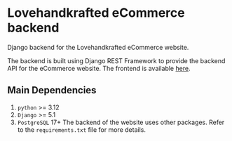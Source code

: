 # Lovehandkrafted eCommerce backend

Django backend for the Lovehandkrafted eCommerce website.

The backend is built using Django REST Framework to provide the backend API for the eCommerce website. The frontend is available [here](https://github.com/ryandioneda/lovehandkrafted-website/tree/master/frontend).

## Main Dependencies
1. `python` >= 3.12
2. `Django` >= 5.1
3. `PostgreSQL` 17+
The backend of the website uses other packages. Refer to the `requirements.txt` file for more details.